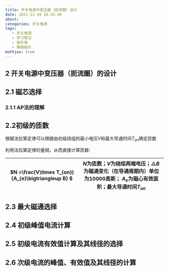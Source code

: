 ```yaml
---
title: 开关电源中变压器（扼流圈）设计
date: 2021-11-28 18:35:30
about: 
categories: 开关电源
tags: 
   - 开关电源
   - 学习笔记
   - 拓扑类
   - 推挽拓扑
mathjax: true
---
```


## 2 开关电源中变压器（扼流圈）的设计

## 2.1 磁芯选择

### 2.1.1 AP法的理解

## 2.2初级的匝数

根据法拉第定律可以根据由初级绕组的最小电压$V$和最大导通时间$T_{on}$确定匝数

利用法拉第定律的量纲，从而直接计算匝数∶

| $N =\frac{V\times T_{on}}{A_{e}\bigtriangleup B} $ | $N$为匝数；$V$为绕组两端电压；$\bigtriangleup B$为磁通变化（在导通周期内）单位为10000高斯；  $A_{e}$为磁心有效面积；最大导通时间$T_{on}$ |
| :------------------------------------------------: | ------------------------------------------------------------ |

## 2.3 最大磁通选择

## 2.4 初级峰值电流计算

## 2.5 初级电流有效值计算及其线径的选择

## 2.6 次级电流的峰值、有效值及其线径的计算


